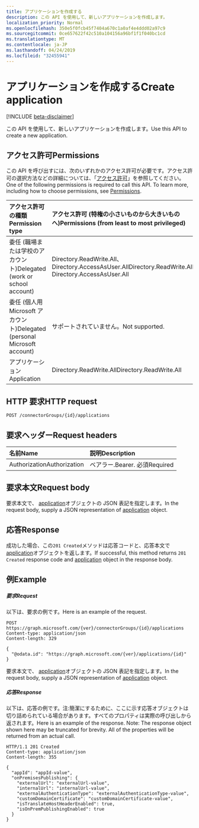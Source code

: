 ```yaml
---
title: アプリケーションを作成する
description: この API を使用して、新しいアプリケーションを作成します。
localization_priority: Normal
ms.openlocfilehash: 350e5f0fcb45f7404a670c1a0af4e4ddd02a97c9
ms.sourcegitcommit: 0ce657622f42c510a104156a96bf1f1f040bc1cd
ms.translationtype: MT
ms.contentlocale: ja-JP
ms.lasthandoff: 04/24/2019
ms.locfileid: "32455941"
---
```

# <a name="create-application"></a><span data-ttu-id="65d44-103">アプリケーションを作成する</span><span class="sxs-lookup"><span data-stu-id="65d44-103">Create application</span></span>

[!INCLUDE [beta-disclaimer](../../includes/beta-disclaimer.md)]

<span data-ttu-id="65d44-104">この API を使用して、新しいアプリケーションを作成します。</span><span class="sxs-lookup"><span data-stu-id="65d44-104">Use this API to create a new application.</span></span>
## <a name="permissions"></a><span data-ttu-id="65d44-105">アクセス許可</span><span class="sxs-lookup"><span data-stu-id="65d44-105">Permissions</span></span>
<span data-ttu-id="65d44-p101">この API を呼び出すには、次のいずれかのアクセス許可が必要です。アクセス許可の選択方法などの詳細については、「[アクセス許可](/graph/permissions-reference)」を参照してください。</span><span class="sxs-lookup"><span data-stu-id="65d44-p101">One of the following permissions is required to call this API. To learn more, including how to choose permissions, see [Permissions](/graph/permissions-reference).</span></span>

|<span data-ttu-id="65d44-108">アクセス許可の種類</span><span class="sxs-lookup"><span data-stu-id="65d44-108">Permission type</span></span>      | <span data-ttu-id="65d44-109">アクセス許可 (特権の小さいものから大きいものへ)</span><span class="sxs-lookup"><span data-stu-id="65d44-109">Permissions (from least to most privileged)</span></span>              |
|:--------------------|:---------------------------------------------------------|
|<span data-ttu-id="65d44-110">委任 (職場または学校のアカウント)</span><span class="sxs-lookup"><span data-stu-id="65d44-110">Delegated (work or school account)</span></span> | <span data-ttu-id="65d44-111">Directory.ReadWrite.All、Directory.AccessAsUser.All</span><span class="sxs-lookup"><span data-stu-id="65d44-111">Directory.ReadWrite.All, Directory.AccessAsUser.All</span></span>    |
|<span data-ttu-id="65d44-112">委任 (個人用 Microsoft アカウント)</span><span class="sxs-lookup"><span data-stu-id="65d44-112">Delegated (personal Microsoft account)</span></span> | <span data-ttu-id="65d44-113">サポートされていません。</span><span class="sxs-lookup"><span data-stu-id="65d44-113">Not supported.</span></span>    |
|<span data-ttu-id="65d44-114">アプリケーション</span><span class="sxs-lookup"><span data-stu-id="65d44-114">Application</span></span> | <span data-ttu-id="65d44-115">Directory.ReadWrite.All</span><span class="sxs-lookup"><span data-stu-id="65d44-115">Directory.ReadWrite.All</span></span> |

## <a name="http-request"></a><span data-ttu-id="65d44-116">HTTP 要求</span><span class="sxs-lookup"><span data-stu-id="65d44-116">HTTP request</span></span>
<!-- { "blockType": "ignored" } -->
```http
POST /connectorGroups/{id}/applications

```
## <a name="request-headers"></a><span data-ttu-id="65d44-117">要求ヘッダー</span><span class="sxs-lookup"><span data-stu-id="65d44-117">Request headers</span></span>
| <span data-ttu-id="65d44-118">名前</span><span class="sxs-lookup"><span data-stu-id="65d44-118">Name</span></span>       | <span data-ttu-id="65d44-119">説明</span><span class="sxs-lookup"><span data-stu-id="65d44-119">Description</span></span>|
|:---------------|:----------|
| <span data-ttu-id="65d44-120">Authorization</span><span class="sxs-lookup"><span data-stu-id="65d44-120">Authorization</span></span>  | <span data-ttu-id="65d44-121">ベアラー.</span><span class="sxs-lookup"><span data-stu-id="65d44-121">Bearer.</span></span> <span data-ttu-id="65d44-122">必須</span><span class="sxs-lookup"><span data-stu-id="65d44-122">Required</span></span>|

## <a name="request-body"></a><span data-ttu-id="65d44-123">要求本文</span><span class="sxs-lookup"><span data-stu-id="65d44-123">Request body</span></span>
<span data-ttu-id="65d44-124">要求本文で、 [application](../resources/application.md)オブジェクトの JSON 表記を指定します。</span><span class="sxs-lookup"><span data-stu-id="65d44-124">In the request body, supply a JSON representation of [application](../resources/application.md) object.</span></span>

## <a name="response"></a><span data-ttu-id="65d44-125">応答</span><span class="sxs-lookup"><span data-stu-id="65d44-125">Response</span></span>

<span data-ttu-id="65d44-126">成功した場合、この`201 Created`メソッドは応答コードと、応答本文で[application](../resources/application.md)オブジェクトを返します。</span><span class="sxs-lookup"><span data-stu-id="65d44-126">If successful, this method returns `201 Created` response code and [application](../resources/application.md) object in the response body.</span></span>

## <a name="example"></a><span data-ttu-id="65d44-127">例</span><span class="sxs-lookup"><span data-stu-id="65d44-127">Example</span></span>
##### <a name="request"></a><span data-ttu-id="65d44-128">要求</span><span class="sxs-lookup"><span data-stu-id="65d44-128">Request</span></span>
<span data-ttu-id="65d44-129">以下は、要求の例です。</span><span class="sxs-lookup"><span data-stu-id="65d44-129">Here is an example of the request.</span></span>
<!-- {
  "blockType": "request",
  "name": "create_application_from_connectorgroup"
}-->
```http
POST https://graph.microsoft.com/{ver}/connectorGroups/{id}/applications
Content-type: application/json
Content-length: 329

{
  "@odata.id": "https://graph.microsoft.com/{ver}/applications/{id}"
}
```
<span data-ttu-id="65d44-130">要求本文で、 [application](../resources/application.md)オブジェクトの JSON 表記を指定します。</span><span class="sxs-lookup"><span data-stu-id="65d44-130">In the request body, supply a JSON representation of [application](../resources/application.md) object.</span></span>
##### <a name="response"></a><span data-ttu-id="65d44-131">応答</span><span class="sxs-lookup"><span data-stu-id="65d44-131">Response</span></span>
<span data-ttu-id="65d44-p103">以下は、応答の例です。注:簡潔にするために、ここに示す応答オブジェクトは切り詰められている場合があります。すべてのプロパティは実際の呼び出しから返されます。</span><span class="sxs-lookup"><span data-stu-id="65d44-p103">Here is an example of the response. Note: The response object shown here may be truncated for brevity. All of the properties will be returned from an actual call.</span></span>
<!-- {
  "blockType": "response",
  "truncated": true,
  "@odata.type": "microsoft.graph.application"
} -->
```http
HTTP/1.1 201 Created
Content-type: application/json
Content-length: 355

{
  "appId": "appId-value",
  "onPremisesPublishing": {
    "externalUrl": "externalUrl-value",
    "internalUrl": "internalUrl-value",
    "externalAuthenticationType": "externalAuthenticationType-value",
    "customDomainCertificate": "customDomainCertificate-value",
    "isTranslateHostHeaderEnabled": true,
    "isOnPremPublishingEnabled": true
  }
}
```

<!-- uuid: 8fcb5dbc-d5aa-4681-8e31-b001d5168d79
2015-10-25 14:57:30 UTC -->
<!--
{
  "type": "#page.annotation",
  "description": "Create application",
  "keywords": "",
  "section": "documentation",
  "tocPath": "",
  "suppressions": [
    "Error: /api-reference/beta/api/connectorgroup-post-applications.md:\r\n      Exception processing links.\r\n    System.ArgumentException: Link Definition was null. Link text: !INCLUDE [beta-disclaimer](../../includes/beta-disclaimer.md)\r\n      at ApiDoctor.Validation.DocFile.get_LinkDestinations()\r\n      at ApiDoctor.Validation.DocSet.ValidateLinks(Boolean includeWarnings, String[] relativePathForFiles, IssueLogger issues, Boolean requireFilenameCaseMatch, Boolean printOrphanedFiles)"
  ]
}
-->
